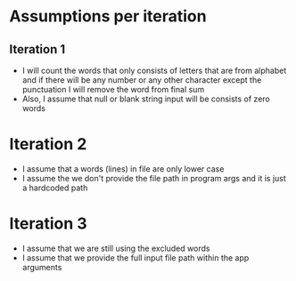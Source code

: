 # Assumptions per iteration

## Iteration 1
* I will count the words that only consists of letters that are from alphabet and if there will be any number or any other character except the punctuation I will remove the word from final sum
* Also, I assume that null or blank string input will be consists of zero words

# Iteration 2
* I assume that a words (lines) in file are only lower case
* I assume the we don't provide the file path in program args and it is just a hardcoded path

# Iteration 3
* I assume that we are still using the excluded words
* I assume that we provide the full input file path within the app arguments 
